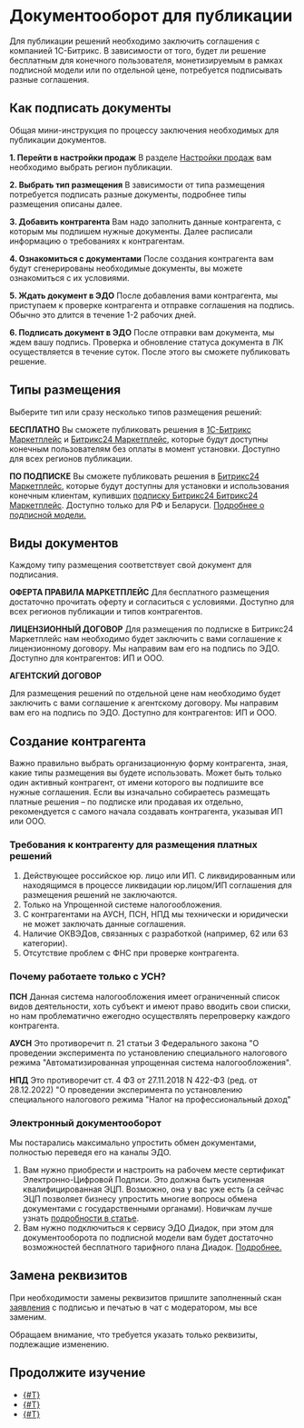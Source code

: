# Документооборот для публикации
Для публикации решений необходимо заключить соглашения с компанией 1С-Битрикс. В зависимости от того, будет ли решение бесплатным для конечного пользователя, монетизируемым в рамках подписной модели или по отдельной цене, потребуется подписывать разные соглашения.

## Как подписать документы
Общая мини-инструкция по процессу заключения необходимых для публикации документов.

**1. Перейти в настройки продаж**
В разделе [Настройки продаж](https://vendors.bitrix24.ru/sale/) вам необходимо выбрать регион публикации.

**2. Выбрать тип размещения**
В зависимости от типа размещения потребуется подписать разные документы, подробнее типы размещения описаны далее.

**3. Добавить контрагента**
Вам надо заполнить данные контрагента, с которым мы подпишем нужные документы. Далее расписали информацию о требованиях к контрагентам.

**4. Ознакомиться с документами**
После создания контрагента вам будут сгенерированы необходимые документы, вы можете ознакомиться с их условиями.

**5. Ждать документ в ЭДО**
После добавления вами контрагента, мы приступаем к проверке контрагента и отправке соглашения на подпись. Обычно это длится в течение 1-2 рабочих дней.

**6. Подписать документ в ЭДО**
После отправки вам документа, мы ждем вашу подпись. Проверка и обновление статуса документа в ЛК осуществляется в течение суток. После этого вы сможете публиковать решение.

## Типы размещения
Выберите тип или сразу несколько типов размещения решений:

**БЕСПЛАТНО**
Вы сможете публиковать решения в [1С-Битрикс Маркетплейс](https://marketplace.1c-bitrix.ru/) и [Битрикс24 Маркетплейс](https://www.bitrix24.ru/apps/), которые будут доступны конечным пользователям без оплаты в момент установки. Доступно для всех регионов публикации.

**ПО ПОДПИСКЕ**
Вы сможете публиковать решения в [Битрикс24 Маркетплейс](https://www.bitrix24.ru/apps/), которые будут доступны для установки и использования конечным клиентам, купивших [подписку Битрикс24 Битрикс24 Маркетплейс](https://www.bitrix24.ru/apps/subscribe.php). Доступно только для РФ и Беларуси. [Подробнее о подписной модели.](//market/monetization/index.md)

## Виды документов

Каждому типу размещения соответствует свой документ для подписания.

**ОФЕРТА ПРАВИЛА МАРКЕТПЛЕЙС**
Для бесплатного размещения достаточно прочитать оферту и согласиться с условиями. Доступно для всех регионов публикации и типов контрагентов.

**ЛИЦЕНЗИОННЫЙ ДОГОВОР**
Для размещения по подписке в Битрикс24 Маркетплейс нам необходимо будет заключить с вами соглашение к лицензионному договору. Мы направим вам его на подпись по ЭДО. Доступно для контрагентов: ИП и ООО.

**АГЕНТСКИЙ ДОГОВОР**

Для размещения решений по отдельной цене нам необходимо будет заключить с вами соглашение к агентскому договору. Мы направим вам его на подпись по ЭДО. Доступно для контрагентов: ИП и ООО.

## Создание контрагента

Важно правильно выбрать организационную форму контрагента, зная, какие типы размещения вы будете использовать. Может быть только один активный контрагент, от имени которого вы подпишите все нужные соглашения. Если вы изначально собираетесь размещать платные решения – по подписке или продавая их отдельно, рекомендуется с самого начала создавать контрагента, указывая ИП или ООО.

### Требования к контрагенту для размещения платных решений

1. Действующее российское юр. лицо или ИП. С ликвидированным или находящимся в процессе ликвидации юр.лицом/ИП соглашения для размещения решений не заключаются.
2. Только на Упрощенной системе налогообложения. 
3. С контрагентами на АУСН, ПСН, НПД мы технически и юридически не может заключать данные соглашения.
4. Наличие ОКВЭДов, связанных с разработкой (например, 62 или 63 категории).
5. Отсутствие проблем с ФНС при проверке контрагента.

### Почему работаете только с УСН?

**ПСН**
Данная система налогообложения имеет ограниченный список видов деятельности, хоть субъект и имеют право вводить свои списки, но нам проблематично ежегодно осуществлять перепроверку каждого контрагента.

**АУСН**
Это противоречит п. 21 статьи 3 Федерального закона "О проведении эксперимента по установлению специального налогового режима "Автоматизированная упрощенная система налогообложения".

**НПД**
Это противоречит ст. 4 ФЗ от 27.11.2018 N 422-ФЗ (ред. от 28.12.2022) "О проведении эксперимента по установлению специального налогового режима "Налог на профессиональный доход"

### Электронный документооборот

Мы постарались максимально упростить обмен документами, полностью переведя его на каналы ЭДО.

1. Вам нужно приобрести и настроить на рабочем месте сертификат Электронно-Цифровой Подписи. Это должна быть усиленная квалифицированная ЭЦП. Возможно, она у вас уже есть (а сейчас ЭЦП позволяет бизнесу упростить многие вопросы обмена документами с государственными органами). Новичкам лучше узнать [подробности в статье](./esign.md).
2. Вам нужно подключиться к сервису ЭДО Диадок, при этом для документооборота по подписной модели вам будет достаточно возможностей бесплатного тарифного плана Диадок. [Подробнее.](./diadoc.md)

## Замена реквизитов

При необходимости замены реквизитов пришлите заполненный скан [заявления](https://bitrix24.team/~jzPKq) с подписью и печатью в чат с модератором, мы все заменим.

Обращаем внимание, что требуется указать только реквизиты, подлежащие изменению.

## Продолжите изучение

- [{#T}](esign.md)
- [{#T}](diadoc.md)
- [{#T}](payments.md)

